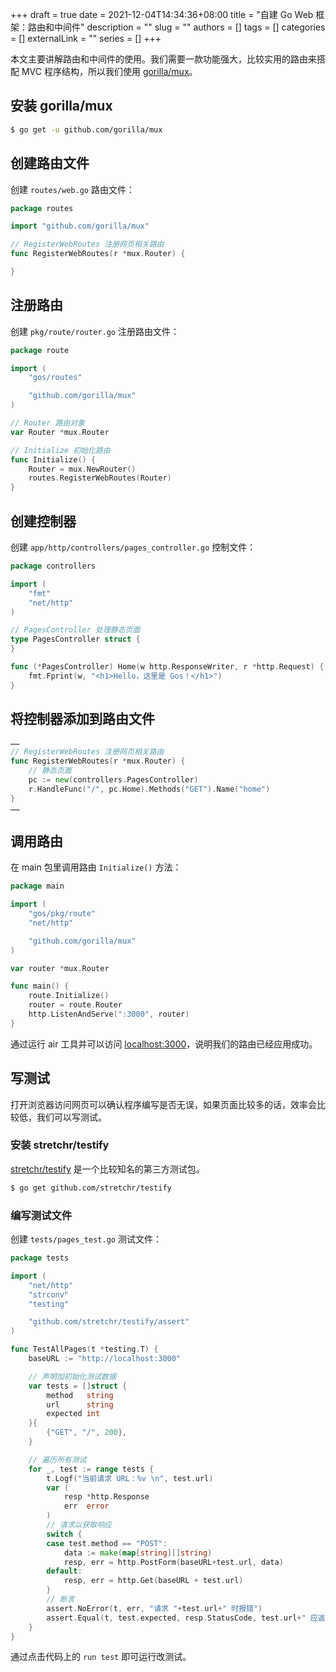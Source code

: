 +++ 
draft = true
date = 2021-12-04T14:34:36+08:00
title = "自建 Go Web 框架：路由和中间件"
description = ""
slug = ""
authors = []
tags = []
categories = []
externalLink = ""
series = []
+++

本文主要讲解路由和中间件的使用。我们需要一款功能强大，比较实用的路由来搭配 MVC 程序结构，所以我们使用 [gorilla/mux](https://github.com/gorilla/mux)。

## 安装 gorilla/mux

```bash
$ go get -u github.com/gorilla/mux
```

## 创建路由文件

创建 `routes/web.go` 路由文件：

```go
package routes

import "github.com/gorilla/mux"

// RegisterWebRoutes 注册网页相关路由
func RegisterWebRoutes(r *mux.Router) {

}
```

## 注册路由

创建 `pkg/route/router.go` 注册路由文件：

```go
package route

import (
	"gos/routes"

	"github.com/gorilla/mux"
)

// Router 路由对象
var Router *mux.Router

// Initialize 初始化路由
func Initialize() {
	Router = mux.NewRouter()
	routes.RegisterWebRoutes(Router)
}
```

## 创建控制器

创建 `app/http/controllers/pages_controller.go` 控制文件：

```go
package controllers

import (
	"fmt"
	"net/http"
)

// PagesController 处理静态页面
type PagesController struct {
}

func (*PagesController) Home(w http.ResponseWriter, r *http.Request) {
	fmt.Fprint(w, "<h1>Hello，这里是 Gos！</h1>")
}
```

## 将控制器添加到路由文件

```go
……
// RegisterWebRoutes 注册网页相关路由
func RegisterWebRoutes(r *mux.Router) {
	// 静态页面
	pc := new(controllers.PagesController)
	r.HandleFunc("/", pc.Home).Methods("GET").Name("home")
}
……
```

## 调用路由

在 main 包里调用路由 `Initialize()` 方法：

```go
package main

import (
	"gos/pkg/route"
	"net/http"

	"github.com/gorilla/mux"
)

var router *mux.Router

func main() {
	route.Initialize()
	router = route.Router
	http.ListenAndServe(":3000", router)
}
```

通过运行 air 工具并可以访问 [localhost:3000](http://localhost:3000)，说明我们的路由已经应用成功。

## 写测试

打开浏览器访问网页可以确认程序编写是否无误，如果页面比较多的话，效率会比较低，我们可以写测试。

### 安装 stretchr/testify

[stretchr/testify](https://github.com/stretchr/testify) 是一个比较知名的第三方测试包。

```bash
$ go get github.com/stretchr/testify
```

### 编写测试文件

创建 `tests/pages_test.go` 测试文件：

```go
package tests

import (
	"net/http"
	"strconv"
	"testing"

	"github.com/stretchr/testify/assert"
)

func TestAllPages(t *testing.T) {
	baseURL := "http://localhost:3000"

	// 声明加初始化测试数据
	var tests = []struct {
		method   string
		url      string
		expected int
	}{
		{"GET", "/", 200},
	}

	// 遍历所有测试
	for _, test := range tests {
		t.Logf("当前请求 URL：%v \n", test.url)
		var (
			resp *http.Response
			err  error
		)
		// 请求以获取响应
		switch {
		case test.method == "POST":
			data := make(map[string][]string)
			resp, err = http.PostForm(baseURL+test.url, data)
		default:
			resp, err = http.Get(baseURL + test.url)
		}
		// 断言
		assert.NoError(t, err, "请求 "+test.url+" 时报错")
		assert.Equal(t, test.expected, resp.StatusCode, test.url+" 应返回状态码"+strconv.Itoa(test.expected))
	}
}
```

通过点击代码上的 `run test` 即可运行改测试。


